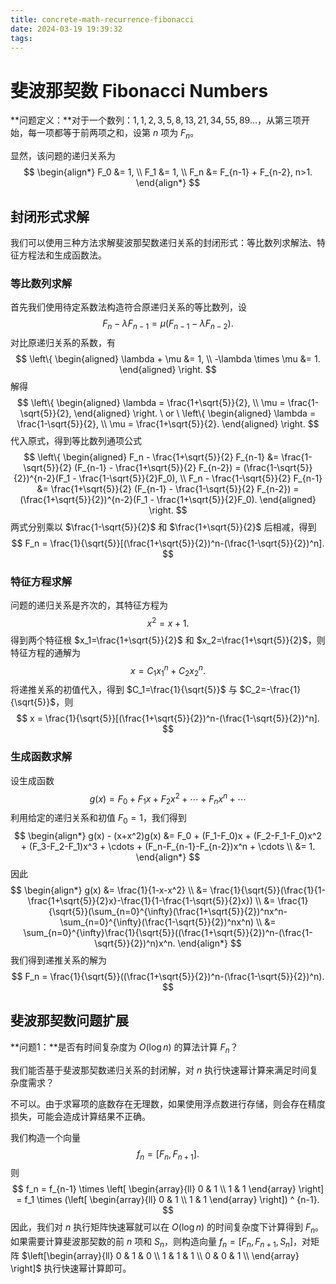 ```yaml
---
title: concrete-math-recurrence-fibonacci
date: 2024-03-19 19:39:32
tags:
---
```


# 斐波那契数 Fibonacci Numbers

**问题定义：**对于一个数列：$1,1,2,3,5,8,13,21,34,55,89\dots$，从第三项开始，每一项都等于前两项之和，设第 $n$ 项为 $F_n$。

显然，该问题的递归关系为
$$
\begin{align*}
F_0 &= 1, \\
F_1 &= 1, \\
F_n &= F_{n-1} + F_{n-2}, n>1.
\end{align*}
$$

## 封闭形式求解

我们可以使用三种方法求解斐波那契数递归关系的封闭形式：等比数列求解法、特征方程法和生成函数法。

### 等比数列求解

首先我们使用待定系数法构造符合原递归关系的等比数列，设
$$
F_n - \lambda F_{n-1} = \mu (F_{n-1} - \lambda F_{n-2}).
$$
对比原递归关系的系数，有
$$
\left\{
\begin{aligned}
\lambda + \mu &= 1, \\
-\lambda \times \mu &= 1.
\end{aligned}
\right.
$$
解得
$$
\left\{
\begin{aligned}
\lambda = \frac{1+\sqrt{5}}{2}, \\
\mu = \frac{1-\sqrt{5}}{2},
\end{aligned}
\right.
\ or \
\left\{
\begin{aligned}
\lambda = \frac{1-\sqrt{5}}{2}, \\
\mu = \frac{1+\sqrt{5}}{2}.
\end{aligned}
\right.
$$
代入原式，得到等比数列通项公式
$$
\left\{
\begin{aligned}
F_n - \frac{1+\sqrt{5}}{2} F_{n-1} &= \frac{1-\sqrt{5}}{2} (F_{n-1} - \frac{1+\sqrt{5}}{2} F_{n-2}) = (\frac{1-\sqrt{5}}{2})^{n-2}(F_1 - \frac{1-\sqrt{5}}{2}F_0), \\
F_n - \frac{1-\sqrt{5}}{2} F_{n-1} &= \frac{1+\sqrt{5}}{2} (F_{n-1} - \frac{1-\sqrt{5}}{2} F_{n-2}) = (\frac{1+\sqrt{5}}{2})^{n-2}(F_1 - \frac{1+\sqrt{5}}{2}F_0).
\end{aligned}
\right.
$$
两式分别乘以 $\frac{1-\sqrt{5}}{2}$ 和 $\frac{1+\sqrt{5}}{2}$ 后相减，得到
$$
F_n = \frac{1}{\sqrt{5}}[(\frac{1+\sqrt{5}}{2})^n-(\frac{1-\sqrt{5}}{2})^n].
$$

### 特征方程求解

问题的递归关系是齐次的，其特征方程为
$$
x^2 = x + 1.
$$
得到两个特征根 $x_1=\frac{1+\sqrt{5}}{2}$ 和 $x_2=\frac{1+\sqrt{5}}{2}$，则特征方程的通解为
$$
x = C_1x_1^n + C_2x_2^n.
$$
将递推关系的初值代入，得到 $C_1=\frac{1}{\sqrt{5}}$ 与 $C_2=-\frac{1}{\sqrt{5}}$，则
$$
x = \frac{1}{\sqrt{5}}[(\frac{1+\sqrt{5}}{2})^n-(\frac{1-\sqrt{5}}{2})^n].
$$

### 生成函数求解

设生成函数
$$
g(x) = F_0 + F_1x + F_2x^2 + \cdots + F_nx^n + \cdots
$$
利用给定的递归关系和初值 $F_0=1$，我们得到
$$
\begin{align*}
g(x) - (x+x^2)g(x) &= F_0 + (F_1-F_0)x + (F_2-F_1-F_0)x^2 + (F_3-F_2-F_1)x^3 + \cdots + (F_n-F_{n-1}-F_{n-2})x^n + \cdots \\
&= 1.
\end{align*}
$$
因此
$$
\begin{align*}
g(x) &= \frac{1}{1-x-x^2} \\
&= \frac{1}{\sqrt{5}}(\frac{1}{1-\frac{1+\sqrt{5}}{2}x}-\frac{1}{1-\frac{1-\sqrt{5}}{2}x}) \\
&= \frac{1}{\sqrt{5}}(\sum_{n=0}^{\infty}(\frac{1+\sqrt{5}}{2})^nx^n-\sum_{n=0}^{\infty}(\frac{1-\sqrt{5}}{2})^nx^n) \\
&= \sum_{n=0}^{\infty}\frac{1}{\sqrt{5}}((\frac{1+\sqrt{5}}{2})^n-(\frac{1-\sqrt{5}}{2})^n)x^n.
\end{align*}
$$
我们得到递推关系的解为
$$
F_n = \frac{1}{\sqrt{5}}((\frac{1+\sqrt{5}}{2})^n-(\frac{1-\sqrt{5}}{2})^n).
$$

## 斐波那契数问题扩展

**问题1：**是否有时间复杂度为 $O(\log{n})$ 的算法计算 $F_n$？

我们能否基于斐波那契数递归关系的封闭解，对 $n$ 执行快速幂计算来满足时间复杂度需求？

不可以。由于求幂项的底数存在无理数，如果使用浮点数进行存储，则会存在精度损失，可能会造成计算结果不正确。

我们构造一个向量
$$
f_n = [F_n, F_{n+1}].
$$
则
$$
f_n = f_{n-1} \times 
\left[
\begin{array}{ll}
0 & 1 \\
1 & 1
\end{array}
\right]
= f_1 \times
(\left[
\begin{array}{ll}
0 & 1 \\
1 & 1
\end{array}
\right]) ^ {n-1}.
$$
因此，我们对 $n$ 执行矩阵快速幂就可以在 $O(\log{n})$ 的时间复杂度下计算得到 $F_n$。如果需要计算斐波那契数的前 $n$ 项和 $S_n$，则构造向量 $f_n = [F_n, F_{n+1}, S_n]$，对矩阵 $\left[\begin{array}{ll} 0 & 1 & 0 \\ 1 & 1 & 1 \\ 0 & 0 & 1 \\ \end{array} \right]$ 执行快速幂计算即可。

